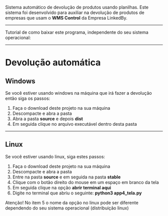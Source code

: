Sistema automático de devolução de produtos usando planilhas.
Este sistema foi desenvolvido para auxiliar na devolução de produtos de empresas que usam o <strong>WMS Control</strong> da Empresa LinkedBy.
<hr>
Tutorial de como baixar este programa, independente do seu sistema operacional:

<hr>
<h1>Devolução automática</h1>
<h2>Windows</h2>
<p>Se você estiver usando windows na máquina que irá fazer a devolução então siga os passos:</p>
<ol>
  <li>Faça o download deste projeto na sua máquina</li>
  <li>Descompacte e abra a pasta</li>
  <li>Abra a pasta <strong>source</strong> e depois <strong>dist</strong></li>
  <li>Em seguida clique no arquivo executável dentro desta pasta</li>
</ol>
<hr>
<h2>Linux</h2>
<p>Se você estiver usando linux, siga estes passos: </p>
<ol>
  <li>Faça o download deste projeto na sua máquina</li>
  <li>Descompacte e abra a pasta</li>
  <li>Entre na pasta <strong>source</strong> e em seguida na pasta <strong>stable</strong></li>
  <li>Clique com o botão direito do mouse em um espaço em branco da tela</li>
  <li>Em seguida clique na opção <strong>abrir terminal aqui</strong></li>
  <li>Digite no terminal que abriu o seguinte: <strong>python3 app4_tela.py</strong></li>
</ol>
<p>Atenção! No item 5 o nome da opção no linux pode ser diferente dependendo do seu sistema operacional (distribuição linux)</p>

